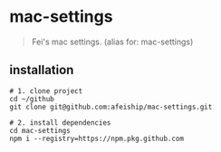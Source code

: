 # mac-settings
> Fei's mac settings. (alias for: mac-settings)

## installation
```shell
# 1. clone project
cd ~/github
git clone git@github.com:afeiship/mac-settings.git

# 2. install dependencies
cd mac-settings
npm i --registry=https://npm.pkg.github.com
```
